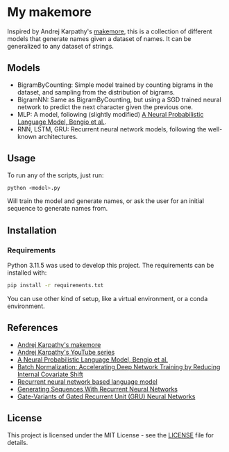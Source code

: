 # My makemore

Inspired by Andrej Karpathy's [makemore](https://github.com/karpathy/makemore), this is a collection of different models that generate names given a dataset of names. It can be generalized to any dataset of strings.

## Models

- BigramByCounting: Simple model trained by counting bigrams in the dataset, and sampling from the distribution of bigrams.
- BigramNN: Same as BigramByCounting, but using a SGD trained neural network to predict the next character given the previous one.
- MLP: A model, following (slightly modified) [A Neural Probabilistic Language Model, Bengio et al.](http://www.jmlr.org/papers/volume3/bengio03a/bengio03a.pdf).
- RNN, LSTM, GRU: Recurrent neural network models, following the well-known architectures.

## Usage

To run any of the scripts, just run:

```bash
python <model>.py
```

Will train the model and generate names, or ask the user for an initial sequence to generate names from.

## Installation

### Requirements

Python 3.11.5 was used to develop this project.
The requirements can be installed with:

```bash
pip install -r requirements.txt
```

You can use other kind of setup, like a virtual environment, or a conda environment.

## References

- [Andrej Karpathy's makemore](https://github.com/karpathy/makemore)
- [Andrej Karpathy's YouTube series](https://www.youtube.com/@AndrejKarpathy)
- [A Neural Probabilistic Language Model, Bengio et al.](http://www.jmlr.org/papers/volume3/bengio03a/bengio03a.pdf)
- [Batch Normalization: Accelerating Deep Network Training by Reducing Internal Covariate Shift](https://arxiv.org/abs/1502.03167)
- [Recurrent neural network based language model](https://www.isca-archive.org/interspeech_2010/mikolov10_interspeech.html)
- [Generating Sequences With Recurrent Neural Networks](https://arxiv.org/abs/1308.0850)
- [Gate-Variants of Gated Recurrent Unit (GRU) Neural Networks](https://arxiv.org/abs/1701.05923)

## License

This project is licensed under the MIT License - see the [LICENSE](LICENSE) file for details.
